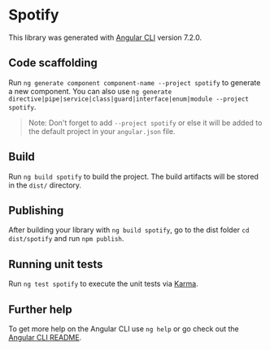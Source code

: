 # Spotify

This library was generated with [Angular CLI](https://github.com/angular/angular-cli) version 7.2.0.

## Code scaffolding

Run `ng generate component component-name --project spotify` to generate a new component. You can also use `ng generate directive|pipe|service|class|guard|interface|enum|module --project spotify`.
> Note: Don't forget to add `--project spotify` or else it will be added to the default project in your `angular.json` file. 

## Build

Run `ng build spotify` to build the project. The build artifacts will be stored in the `dist/` directory.

## Publishing

After building your library with `ng build spotify`, go to the dist folder `cd dist/spotify` and run `npm publish`.

## Running unit tests

Run `ng test spotify` to execute the unit tests via [Karma](https://karma-runner.github.io).

## Further help

To get more help on the Angular CLI use `ng help` or go check out the [Angular CLI README](https://github.com/angular/angular-cli/blob/master/README.md).
